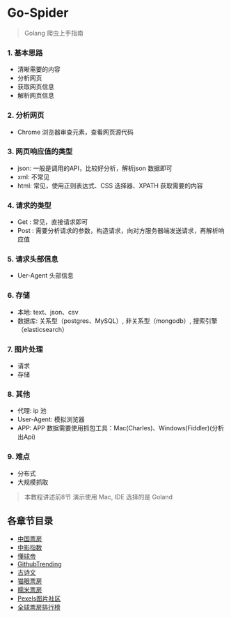 # Go-Spider


> Golang 爬虫上手指南



### 1. 基本思路

- 清晰需要的内容
- 分析网页
- 获取网页信息
- 解析网页信息

### 2. 分析网页

- Chrome 浏览器审查元素，查看网页源代码

### 3. 网页响应值的类型

- json: 一般是调用的API，比较好分析，解析json 数据即可
- xml: 不常见
- html: 常见，使用正则表达式、CSS 选择器、XPATH 获取需要的内容

### 4. 请求的类型

- Get : 常见，直接请求即可
- Post : 需要分析请求的参数，构造请求，向对方服务器端发送请求，再解析响应值

### 5. 请求头部信息

- Uer-Agent 头部信息

### 6. 存储

- 本地: text、json、csv
- 数据库: 关系型（postgres、MySQL）, 非关系型（mongodb）, 搜索引擎（elasticsearch） 

### 7. 图片处理

- 请求
- 存储

### 8. 其他

- 代理: ip 池
- User-Agent: 模拟浏览器
- APP:  APP 数据需要使用抓包工具：Mac(Charles)、Windows(Fiddler)(分析出Api)


### 9. 难点

- 分布式
- 大规模抓取


>  本教程讲述前8节
>  演示使用 Mac, IDE 选择的是 Goland




## 各章节目录

- [中国票房](domain/cbooo/cbo.md)
- [中影指数](domain/chinafilm/chinafilm.md)
- [懂球帝](domain/dongqiudi/dongqiudi.md)
- [GithubTrending](domain/githubtrending/githubtrending.md)
- [古诗文](domain/gushiwen/gushiwen.md)
- [猫眼票房](domain/maoyan/maoyan.md)
- [糯米票房](domain/nuomi/nuomi.md)
- [Pexels图片社区](domain/pexels/pexels.md)
- [全球票房排行榜](domain/piaofang/piaofang.md)

